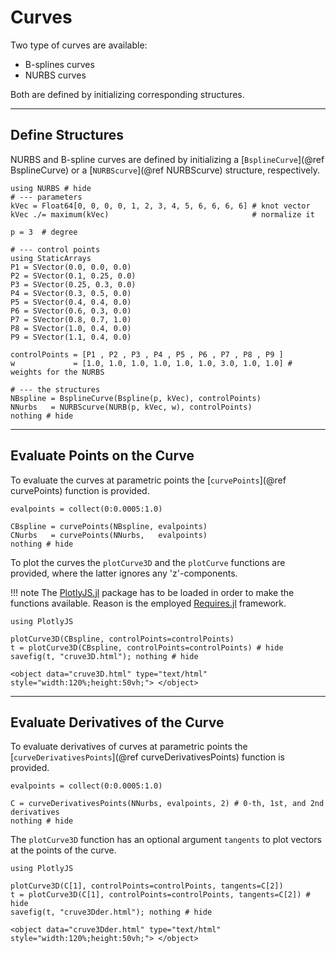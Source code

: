 
# Curves

Two type of curves are available:
- B-splines curves
- NURBS curves

Both are defined by initializing corresponding structures.

---
## Define Structures

NURBS and B-spline curves are defined by initializing a [`BsplineCurve`](@ref BsplineCurve) or a [`NURBScurve`](@ref NURBScurve) structure, respectively.

```@example curves
using NURBS # hide
# --- parameters
kVec = Float64[0, 0, 0, 0, 1, 2, 3, 4, 5, 6, 6, 6, 6] # knot vector
kVec ./= maximum(kVec)                                # normalize it

p = 3  # degree 

# --- control points
using StaticArrays
P1 = SVector(0.0, 0.0, 0.0)
P2 = SVector(0.1, 0.25, 0.0)
P3 = SVector(0.25, 0.3, 0.0)
P4 = SVector(0.3, 0.5, 0.0)
P5 = SVector(0.4, 0.4, 0.0)
P6 = SVector(0.6, 0.3, 0.0)
P7 = SVector(0.8, 0.7, 1.0)
P8 = SVector(1.0, 0.4, 0.0)
P9 = SVector(1.1, 0.4, 0.0)

controlPoints = [P1 , P2 , P3 , P4 , P5 , P6 , P7 , P8 , P9 ]
w             = [1.0, 1.0, 1.0, 1.0, 1.0, 1.0, 3.0, 1.0, 1.0] # weights for the NURBS

# --- the structures
NBspline = BsplineCurve(Bspline(p, kVec), controlPoints)
NNurbs   = NURBScurve(NURB(p, kVec, w), controlPoints)
nothing # hide
```

---
## Evaluate Points on the Curve

To evaluate the curves at parametric points the [`curvePoints`](@ref curvePoints) function is provided. 

```@example curves
evalpoints = collect(0:0.0005:1.0)

CBspline = curvePoints(NBspline, evalpoints)
CNurbs   = curvePoints(NNurbs,   evalpoints)
nothing # hide
```

To plot the curves the `plotCurve3D` and the `plotCurve` functions are provided, where the latter ignores any 'z'-components.

!!! note
    The [PlotlyJS.jl](https://github.com/JuliaPlots/PlotlyJS.jl) package has to be loaded in order to make the functions available. Reason is the employed [Requires.jl](https://github.com/JuliaPackaging/Requires.jl) framework.

```@example curves
using PlotlyJS

plotCurve3D(CBspline, controlPoints=controlPoints)
t = plotCurve3D(CBspline, controlPoints=controlPoints) # hide
savefig(t, "cruve3D.html"); nothing # hide
```

```@raw html
<object data="cruve3D.html" type="text/html"  style="width:120%;height:50vh;"> </object>
```

---
## Evaluate Derivatives of the Curve

To evaluate derivatives of curves at parametric points the [`curveDerivativesPoints`](@ref curveDerivativesPoints) function is provided.

```@example curves
evalpoints = collect(0:0.0005:1.0)

C = curveDerivativesPoints(NNurbs, evalpoints, 2) # 0-th, 1st, and 2nd derivatives
nothing # hide
```

The `plotCurve3D` function has an optional argument `tangents` to plot vectors at the points of the curve.

```@example curves
using PlotlyJS

plotCurve3D(C[1], controlPoints=controlPoints, tangents=C[2])
t = plotCurve3D(C[1], controlPoints=controlPoints, tangents=C[2]) # hide
savefig(t, "cruve3Dder.html"); nothing # hide
```

```@raw html
<object data="cruve3Dder.html" type="text/html"  style="width:120%;height:50vh;"> </object>
```